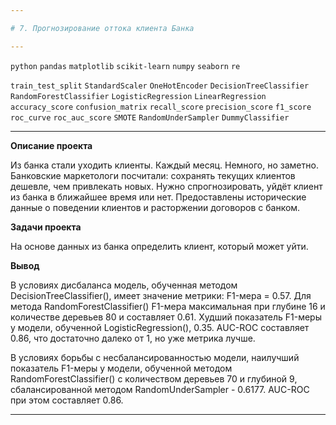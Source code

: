 ```yaml
---

# 7. Прогнозирование оттока клиента Банка

---
```


`python` `pandas` `matplotlib` `scikit-learn` `numpy` `seaborn` `re` 

`train_test_split` `StandardScaler` `OneHotEncoder` `DecisionTreeClassifier` `RandomForestClassifier` `LogisticRegression` `LinearRegression` `accuracy_score` `confusion_matrix` `recall_score` `precision_score` `f1_score` `roc_curve` `roc_auc_score` `SMOTE` `RandomUnderSampler` `DummyClassifier`

---

**Описание проекта**

Из банка стали уходить клиенты. Каждый месяц. Немного, но заметно. Банковские маркетологи посчитали: сохранять текущих клиентов дешевле, чем привлекать новых. Нужно спрогнозировать, уйдёт клиент из банка в ближайшее время или нет. Предоставлены исторические данные о поведении клиентов и расторжении договоров с банком.

**Задачи проекта**

На основе данных из банка определить клиент, который может уйти.

**Вывод**

В условиях дисбаланса модель, обученная методом DecisionTreeClassifier(), имеет значение метрики: F1-мера = 0.57.
Для метода RandomForestClassifier() F1-мера максимальная при глубине 16 и количестве деревьев 80 и составляет 0.61.
Худший показатель F1-меры у модели, обученной LogisticRegression(), 0.35. AUC-ROC составляет 0.86, что достаточно далеко от 1, но уже метрика лучше.

В условиях борьбы с несбалансированностью модели, наилучший показатель F1-меры у модели, обученной методом RandomForestClassifier() с количеством деревьев 70 и глубиной 9, сбалансированной методом RandomUnderSampler - 0.6177. AUC-ROC при этом составляет 0.86.

---
